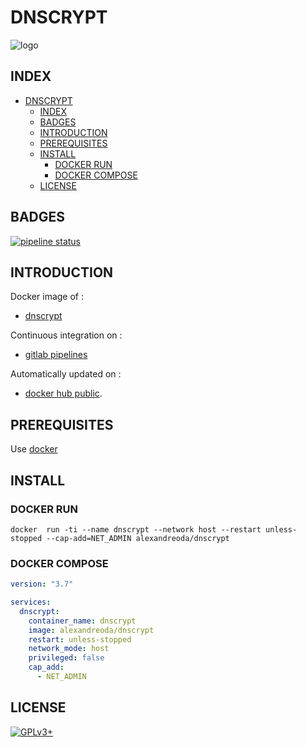 # DNSCRYPT

![logo](https://assets.gitlab-static.net/uploads/-/system/project/avatar/12904442/dnscrypt.png)

## INDEX

- [DNSCRYPT](#dnscrypt)
  - [INDEX](#index)
  - [BADGES](#badges)
  - [INTRODUCTION](#introduction)
  - [PREREQUISITES](#prerequisites)
  - [INSTALL](#install)
    - [DOCKER RUN](#docker-run)
    - [DOCKER COMPOSE](#docker-compose)
  - [LICENSE](#license)

## BADGES

[![pipeline status](https://gitlab.com/oda-alexandre/dnscrypt/badges/master/pipeline.svg)](https://gitlab.com/oda-alexandre/dnscrypt/commits/master)

## INTRODUCTION

Docker image of :

- [dnscrypt](https://www.dnscrypt.org/)

Continuous integration on :

- [gitlab pipelines](https://gitlab.com/oda-alexandre/dnscrypt/pipelines)

Automatically updated on :

- [docker hub public](https://hub.docker.com/r/alexandreoda/dnscrypt/).

## PREREQUISITES

Use [docker](https://www.docker.com)

## INSTALL

### DOCKER RUN

```\
docker  run -ti --name dnscrypt --network host --restart unless-stopped --cap-add=NET_ADMIN alexandreoda/dnscrypt
```

### DOCKER COMPOSE

```yml
version: "3.7"

services:
  dnscrypt:
    container_name: dnscrypt
    image: alexandreoda/dnscrypt
    restart: unless-stopped
    network_mode: host
    privileged: false
    cap_add:
      - NET_ADMIN
```

## LICENSE

[![GPLv3+](http://gplv3.fsf.org/gplv3-127x51.png)](https://gitlab.com/oda-alexandre/dnscrypt/blob/master/LICENSE)
